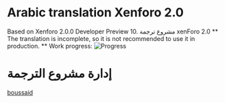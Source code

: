 # Arabic translation Xenforo 2.0
Based on Xenforo 2.0.0 Developer Preview 10.
مشروع ترجمة xenForo 2.0
** The translation is incomplete, so it is not recommended to use it in production. **
Work progress: ![Progress](http://progressed.io/bar/80)

إدارة مشروع الترجمة
==============


<a href="https://github.com/boussaid">boussaid</a>
